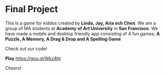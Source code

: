 # Final Project 

This is a game for kiddos created by **Linda, Jay, Aria och Chen**. We are a group of MA students at **Academy of Art University** 
in **San Francisco**. We have made a mobile and desktop friendly app consisitng of 
4 fun games; **A Puzzle, A Memory, A Drag & Drop and A Spelling Game**

Check out our code!

**Play**
https://goo.gl/Wkz4ht

*Cheers!*
